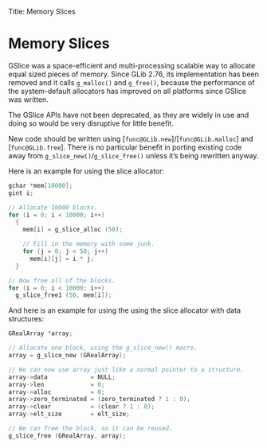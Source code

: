 Title: Memory Slices

# Memory Slices

GSlice was a space-efficient and multi-processing scalable way to allocate
equal sized pieces of memory. Since GLib 2.76, its implementation has been
removed and it calls `g_malloc()` and `g_free()`, because the performance of the
system-default allocators has improved on all platforms since GSlice was
written.

The GSlice APIs have not been deprecated, as they are widely in use and doing
so would be very disruptive for little benefit.

New code should be written using [`func@GLib.new`]/[`func@GLib.malloc`] and
[`func@GLib.free`]. There is no particular benefit in porting existing code away
from `g_slice_new()`/`g_slice_free()` unless it’s being rewritten anyway.

Here is an example for using the slice allocator:

```c
gchar *mem[10000];
gint i;

// Allocate 10000 blocks.
for (i = 0; i < 10000; i++)
  {
    mem[i] = g_slice_alloc (50);

    // Fill in the memory with some junk.
    for (j = 0; j < 50; j++)
      mem[i][j] = i * j;
  }

// Now free all of the blocks.
for (i = 0; i < 10000; i++)
  g_slice_free1 (50, mem[i]);
```

And here is an example for using the using the slice allocator with data
structures:

```c
GRealArray *array;

// Allocate one block, using the g_slice_new() macro.
array = g_slice_new (GRealArray);

// We can now use array just like a normal pointer to a structure.
array->data            = NULL;
array->len             = 0;
array->alloc           = 0;
array->zero_terminated = (zero_terminated ? 1 : 0);
array->clear           = (clear ? 1 : 0);
array->elt_size        = elt_size;

// We can free the block, so it can be reused.
g_slice_free (GRealArray, array);
```

